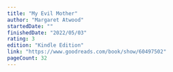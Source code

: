 ```yaml
---
title: "My Evil Mother"
author: "Margaret Atwood"
startedDate: ""
finishedDate: "2022/05/03"
rating: 3
edition: "Kindle Edition"
link: "https://www.goodreads.com/book/show/60497502"
pageCount: 32
---
```



